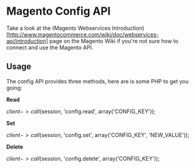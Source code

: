 # Magento Config API

Take a look at the (Magento Webservices Introduction)[http://www.magentocommerce.com/wiki/doc/webservices-api/introduction] page on the Magento Wiki if you're not sure how to connect and use the Magento API.

## Usage

The config API provides three methods, here are is some PHP to get you going:

**Read**

 $client->call($session, 'config.read', array('CONFIG_KEY'));

**Set**

 $client->call($session, 'config.set', array('CONFIG_KEY', 'NEW_VALUE'));

**Delete**

 $client->call($session, 'config.delete', array('CONFIG_KEY'));
